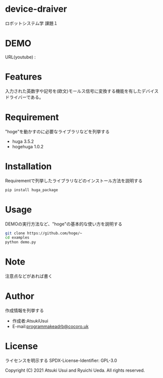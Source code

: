 # device-draiver

ロボットシステム学 課題１

# DEMO

URL(youtube)  : 

# Features

入力された英数字や記号を(欧文)モールス信号に変換する機能を有したデバイスドライバーである。

# Requirement

"hoge"を動かすのに必要なライブラリなどを列挙する

* huga 3.5.2
* hogehuga 1.0.2

# Installation

Requirementで列挙したライブラリなどのインストール方法を説明する

```bash
pip install huga_package
```

# Usage

DEMOの実行方法など、"hoge"の基本的な使い方を説明する

```bash
git clone https://github.com/hoge/~
cd examples
python demo.py
```

# Note

注意点などがあれば書く

# Author

作成情報を列挙する

* 作成者:AtsukiUsui
* E-mail:programmakeadrb@cocoro.uk

# License
ライセンスを明示する
SPDX-License-Identifier: GPL-3.0

Copyright (C) 2021 Atsuki Usui and Ryuichi Ueda.  All rights reserved.

